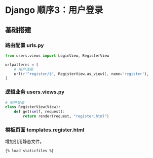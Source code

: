 # Django 顺序3：用户登录



## 基础搭建

### 路由配置 urls.py

```python
from users.views import LoginView, RegisterView

urlpatterns = [
    # 用户注册
    url(r'^register/$', RegisterView.as_view(), name='register'),
]
```



### 逻辑业务 users.views.py

```python
# 用户登录
class RegisterView(View):
    def get(self, request):
        return render(request, "register.html")
```



### 模板页面 templates.register.html

增加引用静态文件。

```html
{% load staticfiles %}
```





























